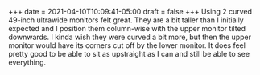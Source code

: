 +++
date = 2021-04-10T10:09:41-05:00
draft = false
+++
Using 2 curved 49-inch ultrawide monitors felt great. They are a bit taller than I initially expected and I position them column-wise with the upper monitor tilted downwards. I kinda wish they were curved a bit more, but then the upper monitor would have its corners cut off by the lower monitor. It does feel pretty good to be able to sit as upstraight as I can and still be able to see everything.
